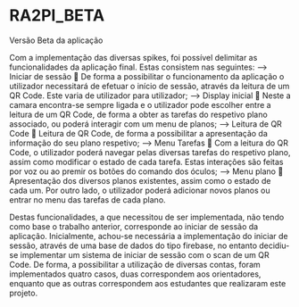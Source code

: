 # RA2PI_BETA
Versão Beta da aplicação


Com a implementação das diversas spikes, foi possível delimitar as funcionalidades da aplicação final. 
Estas consistem nas seguintes:
--> Iniciar de sessão  De forma a possibilitar o funcionamento da aplicação o utilizador necessitará de efetuar o início de sessão, 
através da leitura de um QR Code. Este varia de utilizador para utilizador;
--> Display inicial  Neste a camara encontra-se sempre ligada e o utilizador pode escolher entre a leitura de um QR Code,
de forma a obter as tarefas do respetivo plano associado, ou poderá interagir com um menu de planos;
--> Leitura de QR Code  Leitura de QR Code, de forma a possibilitar a apresentação da informação do seu plano respetivo;
--> Menu Tarefas  Com a leitura do QR Code, o utilizador poderá navegar pelas diversas tarefas do respetivo plano, 
assim como modificar o estado de cada tarefa. Estas interações são feitas por voz ou ao premir os botões do comando 
dos óculos;
--> Menu plano  Apresentação dos diversos planos existentes, assim como o estado de cada um. Por outro lado, o 
utilizador poderá adicionar novos planos ou entrar no menu das tarefas de cada plano.

Destas funcionalidades, a que necessitou de ser implementada, não tendo como base o trabalho anterior, corresponde ao 
iniciar de sessão da aplicação. Inicialmente, achou-se necessária a implementação do iniciar de sessão, através de uma 
base de dados do tipo firebase, no entanto decidiu-se implementar um sistema de iniciar de sessão com o scan de um QR Code.
De forma, a possibilitar a utilização de diversas contas, foram implementados quatro casos, duas correspondem aos orientadores, 
enquanto que as outras correspondem aos estudantes que realizaram este projeto.
